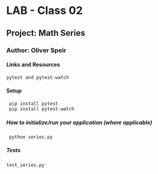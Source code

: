 # LAB - Class 02
## Project: Math Series
### Author: Oliver Speir
#### Links and Resources
    pytest and pytest-watch
#### Setup
     pip install pytest 
     pip install pytest-watch
##### How to initialize/run your application (where applicable)
     python series.py
##### Tests
    test_series.py